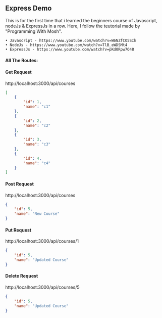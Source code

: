 ## Express Demo

This is for the first time that i learned the beginners course of Javascript, nodeJs & ExpressJs in a row. Here, I follow the teutorial made by "Programming With Mosh".
```
• Javascript - https://www.youtube.com/watch?v=W6NZfCO5SIk
• NodeJs - https://www.youtube.com/watch?v=TlB_eWDSMt4
• ExpressJs - https://www.youtube.com/watch?v=pKd0Rpw7O48
```

#### All The Routes:


#### Get Request

http://localhost:3000/api/courses
```json
[
    {
        "id": 1,
        "name": "c1"
    },
    {
        "id": 2,
        "name": "c2"
    },
    {
        "id": 3,
        "name": "c3"
    },
    {
        "id": 4,
        "name": "c4"
    }
]
```

#### Post Request

http://localhost:3000/api/courses
```json
{
	"id": 5,
	"name": "New Course"
}
```

#### Put Request

http://localhost:3000/api/courses/1
```json
{
	"id": 5,
	"name": "Updated Course"
}
```

#### Delete Request

http://localhost:3000/api/courses/5
```json
{
	"id": 5,
	"name": "Updated Course"
}
```
